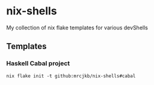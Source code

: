 # nix-shells

My collection of nix flake templates for various devShells

## Templates

### Haskell Cabal project

```console
nix flake init -t github:mrcjkb/nix-shells#cabal
```
